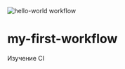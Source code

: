 ![hello-world workflow](https://github.com/KindProgrammer/my-first-workflow/.github/workflows/hello-world.yml/badge.svg)

# my-first-workflow

Изучение CI
